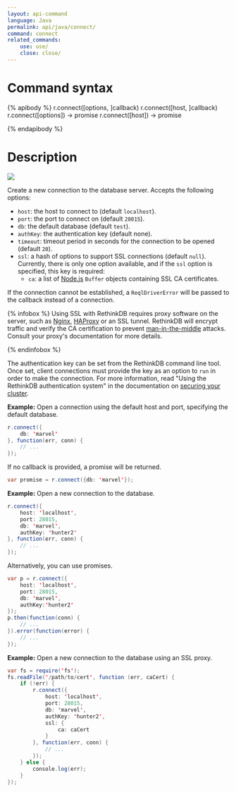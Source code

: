```yaml
---
layout: api-command
language: Java
permalink: api/java/connect/
command: connect
related_commands:
    use: use/
    close: close/
---
```


# Command syntax #

{% apibody %}
r.connect([options, ]callback)
r.connect([host, ]callback)
r.connect([options]) &rarr; promise
r.connect([host]) &rarr; promise

{% endapibody %}

# Description #

<img src="/assets/images/docs/api_illustrations/connect_javascript.png" class="api_command_illustration" />

Create a new connection to the database server. Accepts the following
options:

- `host`: the host to connect to (default `localhost`).
- `port`: the port to connect on (default `28015`).
- `db`: the default database (default `test`).
- `authKey`: the authentication key (default none).
- `timeout`: timeout period in seconds for the connection to be opened (default `20`).
- `ssl`: a hash of options to support SSL connections (default `null`). Currently, there is only one option available, and if the `ssl` option is specified, this key is required:
    - `ca`: a list of [Node.js](http://nodejs.org) `Buffer` objects containing SSL CA certificates.

If the connection cannot be established, a `ReqlDriverError` will be passed to the callback instead of a connection.

{% infobox %}
Using SSL with RethinkDB requires proxy software on the server, such as [Nginx][], [HAProxy][] or an SSL tunnel. RethinkDB will encrypt traffic and verify the CA certification to prevent [man-in-the-middle][mitm] attacks. Consult your proxy's documentation for more details.

[Nginx]: http://nginx.org/
[HAProxy]: http://www.haproxy.org/
[mitm]: http://en.wikipedia.org/wiki/Man-in-the-middle_attack
{% endinfobox %}

The authentication key can be set from the RethinkDB command line tool. Once set, client connections must provide the key as an option to `run` in order to make the connection. For more information, read "Using the RethinkDB authentication system" in the documentation on [securing your cluster](http://rethinkdb.com/docs/security/).

__Example:__ Open a connection using the default host and port, specifying the default database.

```java
r.connect({
    db: 'marvel'
}, function(err, conn) {
    // ...
});
```

If no callback is provided, a promise will be returned.

```java
var promise = r.connect({db: 'marvel'});
```

__Example:__ Open a new connection to the database.

```java
r.connect({
    host: 'localhost',
    port: 28015,
    db: 'marvel',
    authKey: 'hunter2'
}, function(err, conn) {
    // ...
});
```

Alternatively, you can use promises.

```java
var p = r.connect({
    host: 'localhost',
    port: 28015,
    db: 'marvel',
    authKey:'hunter2'
});
p.then(function(conn) {
    // ...
}).error(function(error) {
    // ...
});
```

__Example:__ Open a new connection to the database using an SSL proxy.

```java
var fs = require('fs');
fs.readFile('/path/to/cert', function (err, caCert) {
    if (!err) {
        r.connect({
            host: 'localhost',
            port: 28015,
            db: 'marvel',
            authKey: 'hunter2',
            ssl: {
                ca: caCert
            }
        }, function(err, conn) {
            // ...
        });
    } else {
        console.log(err);
    }
});
```
